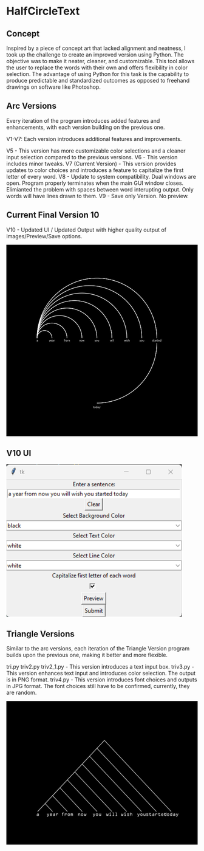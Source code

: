 # HalfCircleText

## Concept

Inspired by a piece of concept art that lacked alignment and neatness, I took up the challenge to create an improved version using Python. The objective was to make it neater, cleaner, and customizable. This tool allows the user to replace the words with their own and offers flexibility in color selection. The advantage of using Python for this task is the capability to produce predictable and standardized outcomes as opposed to freehand drawings on software like Photoshop.

## Arc Versions

Every iteration of the program introduces added features and enhancements, with each version building on the previous one.

V1-V7: Each version introduces additional features and improvements.

V5 - This version has more customizable color selections and a cleaner input selection compared to the previous versions.
V6 - This version includes minor tweaks.
V7 (Current Version) - This version provides updates to color choices and introduces a feature to capitalize the first letter of every word.
V8 - Update to system compatibility. Dual windows are open. Program properly terminates when the main GUI window closes. Elimianted the problem with spaces between word interupting output. Only words will have lines drawn to them.
V9 - Save only Version. No preview.
## Current Final Version 10
V10 - Updated UI / Updated Output with higher quality output of images/Preview/Save options.

![Version 10 - Current final working version](output.jpg)

## V10 UI
![UI v10](UI.png)


## Triangle Versions

Similar to the arc versions, each iteration of the Triangle Version program builds upon the previous one, making it better and more flexible.

tri.py
triv2.py
triv2_1.py - This version introduces a text input box.
triv3.py - This version enhances text input and introduces color selection. The output is in PNG format.
triv4.py - This version introduces font choices and outputs in JPG format. The font choices still have to be confirmed, currently, they are random.

![Triangle Version 4](trioutputv4.jpg)
